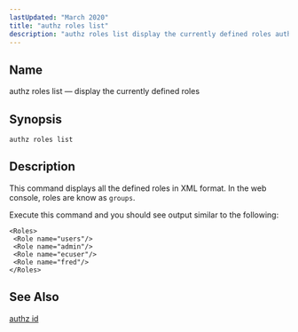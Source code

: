 ```yaml
---
lastUpdated: "March 2020"
title: "authz roles list"
description: "authz roles list display the currently defined roles authz roles list This command displays all the defined roles in XML format In the web console roles are know as groups Execute this command and you should see output similar to the following authz id..."
---
```


<a name="console_commands.authz_roles_list"></a> 
## Name

authz roles list — display the currently defined roles

## Synopsis

`authz roles list`

<a name="idp15347808"></a> 
## Description

This command displays all the defined roles in XML format. In the web console, roles are know as `groups`.

Execute this command and you should see output similar to the following:

```
<Roles>
 <Role name="users"/>
 <Role name="admin"/>
 <Role name="ecuser"/>
 <Role name="fred"/>
</Roles>
```
<a name="idp15351664"></a> 
## See Also

[authz id](/momentum/3/3-reference/3-reference-console-commands-authz-id)